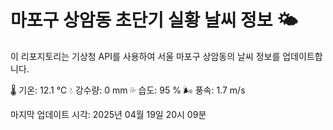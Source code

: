 
# 마포구 상암동 초단기 실황 날씨 정보 🌤️

이 리포지토리는 기상청 API를 사용하여 서울 마포구 상암동의 날씨 정보를 업데이트합니다. 

🌡️ 기온: 12.1 ℃
💧 강수량: 0 mm
💦 습도: 95 %
🌬️ 풍속: 1.7 m/s

마지막 업데이트 시각: 2025년 04월 19일 20시 09분    
